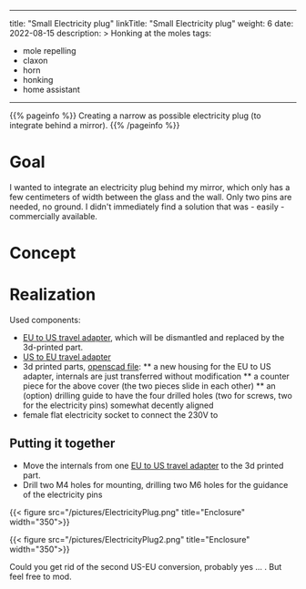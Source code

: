 
---
title: "Small Electricity plug"
linkTitle: "Small Electricity plug"
weight: 6
date: 2022-08-15
description: >
  Honking at the moles
tags:
 - mole repelling
 - claxon
 - horn
 - honking
 - home assistant
---

{{% pageinfo %}}
Creating a narrow as possible electricity plug (to integrate behind a mirror).
{{% /pageinfo %}}

# Goal

I wanted to integrate an electricity plug behind my mirror, which only has a few centimeters of width between the glass and the wall. Only two pins are needed, no ground. I didn't immediately find a solution that was - easily - commercially available.


# Concept

# Realization 

Used components:
* [EU to US travel adapter](https://amzn.to/3dwTqR8), which will be dismantled and replaced by the 3d-printed part.
* [US to EU travel adapter](https://amzn.to/3w5POMk)
* 3d printed parts, [openscad file](https://www.goosst.com/others/NarrowElectricityPlug.scad):
** a new housing for the EU to US adapter, internals are just transferred without modification
** a counter piece for the above cover (the two pieces slide in each other)
** an (option) drilling guide to have the four drilled holes (two for screws, two for the electricity pins) somewhat decently aligned
* female flat electricity socket to connect the 230V to


## Putting it together

* Move the internals from one [EU to US travel adapter](https://amzn.to/3dwTqR8) to the 3d printed part.
* Drill two M4 holes for mounting, drilling two M6 holes for the guidance of the electricity pins

{{< figure src="/pictures/ElectricityPlug.png" title="Enclosure" width="350">}}

{{< figure src="/pictures/ElectricityPlug2.png" title="Enclosure" width="350">}}

Could you get rid of the second US-EU conversion, probably yes ... . But feel free to mod.



